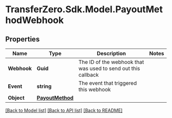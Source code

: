 
# TransferZero.Sdk.Model.PayoutMethodWebhook

## Properties

Name | Type | Description | Notes
------------ | ------------- | ------------- | -------------
**Webhook** | **Guid** | The ID of the webhook that was used to send out this callback | 
**Event** | **string** | The event that triggered this webhook | 
**Object** | [**PayoutMethod**](PayoutMethod.md) |  | 

[[Back to Model list]](../README.md#documentation-for-models)
[[Back to API list]](../README.md#documentation-for-api-endpoints)
[[Back to README]](../README.md)


